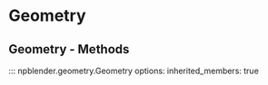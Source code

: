 # Geometry


## Geometry - Methods

::: npblender.geometry.Geometry
    options:
      inherited_members: true
